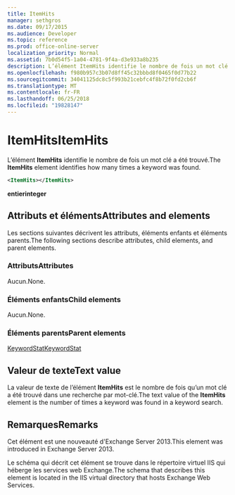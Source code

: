 ```yaml
---
title: ItemHits
manager: sethgros
ms.date: 09/17/2015
ms.audience: Developer
ms.topic: reference
ms.prod: office-online-server
localization_priority: Normal
ms.assetid: 7b0d54f5-1a04-4781-9f4a-d3e933a8b235
description: L’élément ItemHits identifie le nombre de fois un mot clé a été trouvé.
ms.openlocfilehash: f980b957c3b07d8ff45c32bbbd8f0465f0d77b22
ms.sourcegitcommit: 34041125dc8c5f993b21cebfc4f8b72f0fd2cb6f
ms.translationtype: MT
ms.contentlocale: fr-FR
ms.lasthandoff: 06/25/2018
ms.locfileid: "19828147"
---
```

# <a name="itemhits"></a><span data-ttu-id="4ea3c-103">ItemHits</span><span class="sxs-lookup"><span data-stu-id="4ea3c-103">ItemHits</span></span>

<span data-ttu-id="4ea3c-104">L’élément **ItemHits** identifie le nombre de fois un mot clé a été trouvé.</span><span class="sxs-lookup"><span data-stu-id="4ea3c-104">The **ItemHits** element identifies how many times a keyword was found.</span></span> 
  
```XML
<ItemHits></ItemHits>
```

 <span data-ttu-id="4ea3c-105">**entier**</span><span class="sxs-lookup"><span data-stu-id="4ea3c-105">**integer**</span></span>
## <a name="attributes-and-elements"></a><span data-ttu-id="4ea3c-106">Attributs et éléments</span><span class="sxs-lookup"><span data-stu-id="4ea3c-106">Attributes and elements</span></span>

<span data-ttu-id="4ea3c-107">Les sections suivantes décrivent les attributs, éléments enfants et éléments parents.</span><span class="sxs-lookup"><span data-stu-id="4ea3c-107">The following sections describe attributes, child elements, and parent elements.</span></span>
  
### <a name="attributes"></a><span data-ttu-id="4ea3c-108">Attributs</span><span class="sxs-lookup"><span data-stu-id="4ea3c-108">Attributes</span></span>

<span data-ttu-id="4ea3c-109">Aucun.</span><span class="sxs-lookup"><span data-stu-id="4ea3c-109">None.</span></span>
  
### <a name="child-elements"></a><span data-ttu-id="4ea3c-110">Éléments enfants</span><span class="sxs-lookup"><span data-stu-id="4ea3c-110">Child elements</span></span>

<span data-ttu-id="4ea3c-111">Aucun.</span><span class="sxs-lookup"><span data-stu-id="4ea3c-111">None.</span></span>
  
### <a name="parent-elements"></a><span data-ttu-id="4ea3c-112">Éléments parents</span><span class="sxs-lookup"><span data-stu-id="4ea3c-112">Parent elements</span></span>

[<span data-ttu-id="4ea3c-113">KeywordStat</span><span class="sxs-lookup"><span data-stu-id="4ea3c-113">KeywordStat</span></span>](keywordstat.md)
  
## <a name="text-value"></a><span data-ttu-id="4ea3c-114">Valeur de texte</span><span class="sxs-lookup"><span data-stu-id="4ea3c-114">Text value</span></span>

<span data-ttu-id="4ea3c-115">La valeur de texte de l’élément **ItemHits** est le nombre de fois qu’un mot clé a été trouvé dans une recherche par mot-clé.</span><span class="sxs-lookup"><span data-stu-id="4ea3c-115">The text value of the **ItemHits** element is the number of times a keyword was found in a keyword search.</span></span> 
  
## <a name="remarks"></a><span data-ttu-id="4ea3c-116">Remarques</span><span class="sxs-lookup"><span data-stu-id="4ea3c-116">Remarks</span></span>

<span data-ttu-id="4ea3c-117">Cet élément est une nouveauté d'Exchange Server 2013.</span><span class="sxs-lookup"><span data-stu-id="4ea3c-117">This element was introduced in Exchange Server 2013.</span></span>
  
<span data-ttu-id="4ea3c-118">Le schéma qui décrit cet élément se trouve dans le répertoire virtuel IIS qui héberge les services web Exchange.</span><span class="sxs-lookup"><span data-stu-id="4ea3c-118">The schema that describes this element is located in the IIS virtual directory that hosts Exchange Web Services.</span></span>
  

